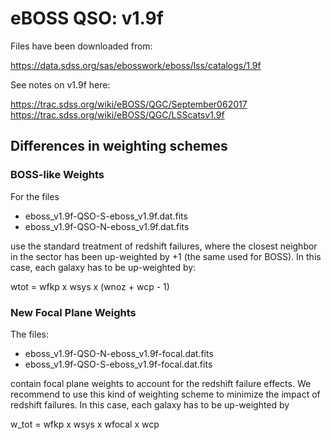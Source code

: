 # eBOSS QSO: v1.9f

Files have been downloaded from:

https://data.sdss.org/sas/ebosswork/eboss/lss/catalogs/1.9f

See notes on v1.9f here:

https://trac.sdss.org/wiki/eBOSS/QGC/September062017
https://trac.sdss.org/wiki/eBOSS/QGC/LSScatsv1.9f

## Differences in weighting schemes

### BOSS-like Weights

For the files

- eboss_v1.9f-QSO-S-eboss_v1.9f.dat.fits
- eboss_v1.9f-QSO-N-eboss_v1.9f.dat.fits

use the standard treatment of redshift failures, where the
closest neighbor in the sector has been up-weighted by +1
(the same used for BOSS). In this case, each galaxy has to be up-weighted by:

wtot = wfkp x wsys x (wnoz + wcp - 1)


### New Focal Plane Weights

The files:

- eboss_v1.9f-QSO-N-eboss_v1.9f-focal.dat.fits
- eboss_v1.9f-QSO-S-eboss_v1.9f-focal.dat.fits

contain focal plane weights to account for the redshift failure
effects. We recommend to use this kind of weighting scheme to
minimize the impact of redshift failures. In this case, each galaxy
has to be up-weighted by

w_tot = wfkp x wsys x wfocal x wcp
